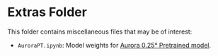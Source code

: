 # Extras Folder

This folder contains miscellaneous files that may be of interest:

- `AuroraPT.ipynb`: Model weights for [Aurora 0.25° Pretrained model](https://microsoft.github.io/aurora/models.html).

